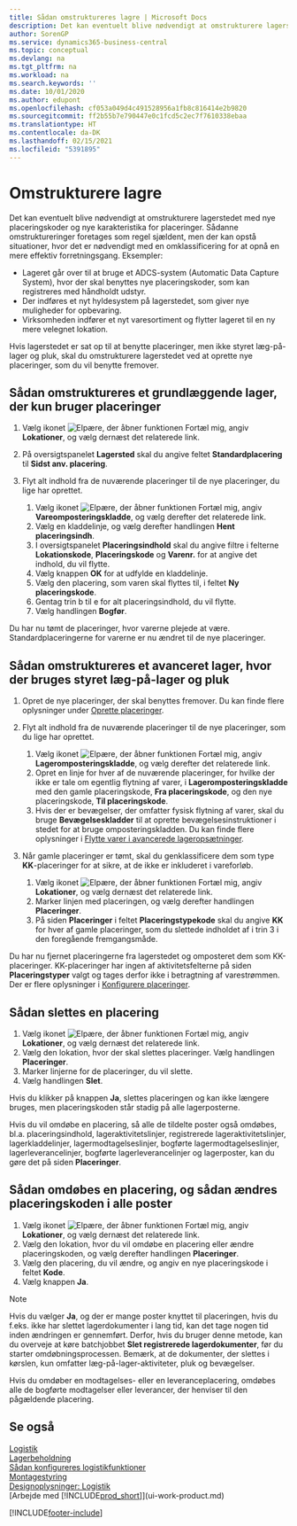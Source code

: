 ```yaml
---
title: Sådan omstruktureres lagre | Microsoft Docs
description: Det kan eventuelt blive nødvendigt at omstrukturere lagerstedet med nye placeringskoder og nye karakteristika for placeringer.
author: SorenGP
ms.service: dynamics365-business-central
ms.topic: conceptual
ms.devlang: na
ms.tgt_pltfrm: na
ms.workload: na
ms.search.keywords: ''
ms.date: 10/01/2020
ms.author: edupont
ms.openlocfilehash: cf053a049d4c491528956a1fb8c816414e2b9820
ms.sourcegitcommit: ff2b55b7e790447e0c1fcd5c2ec7f7610338ebaa
ms.translationtype: HT
ms.contentlocale: da-DK
ms.lasthandoff: 02/15/2021
ms.locfileid: "5391895"
---
```

# <a name="restructure-warehouses"></a>Omstrukturere lagre
Det kan eventuelt blive nødvendigt at omstrukturere lagerstedet med nye placeringskoder og nye karakteristika for placeringer. Sådanne omstruktureringer foretages som regel sjældent, men der kan opstå situationer, hvor det er nødvendigt med en omklassificering for at opnå en mere effektiv forretningsgang. Eksempler:  

- Lageret går over til at bruge et ADCS-system (Automatic Data Capture System), hvor der skal benyttes nye placeringskoder, som kan registreres med håndholdt udstyr.  
- Der indføres et nyt hyldesystem på lagerstedet, som giver nye muligheder for opbevaring.  
- Virksomheden indfører et nyt varesortiment og flytter lageret til en ny mere velegnet lokation.  

Hvis lagerstedet er sat op til at benytte placeringer, men ikke styret læg-på-lager og pluk, skal du omstrukturere lagerstedet ved at oprette nye placeringer, som du vil benytte fremover.  

## <a name="to-restructure-a-basic-warehouse-that-uses-bins-only"></a>Sådan omstruktureres et grundlæggende lager, der kun bruger placeringer  
1.  Vælg ikonet ![Elpære, der åbner funktionen Fortæl mig](media/ui-search/search_small.png "Fortæl mig, hvad du vil foretage dig"), angiv **Lokationer**, og vælg dernæst det relaterede link.  
2.  På oversigtspanelet **Lagersted** skal du angive feltet **Standardplacering** til **Sidst anv. placering**.  
3.  Flyt alt indhold fra de nuværende placeringer til de nye placeringer, du lige har oprettet.  

    1.  Vælg ikonet ![Elpære, der åbner funktionen Fortæl mig](media/ui-search/search_small.png "Fortæl mig, hvad du vil foretage dig"), angiv **Vareomposteringskladde**, og vælg derefter det relaterede link.  
    2.  Vælg en kladdelinje, og vælg derefter handlingen **Hent placeringsindh**.  
    3.  I oversigtspanelet **Placeringsindhold** skal du angive filtre i felterne **Lokationskode**, **Placeringskode** og **Varenr.** for at angive det indhold, du vil flytte.  
    4.  Vælg knappen **OK** for at udfylde en kladdelinje.  
    5.  Vælg den placering, som varen skal flyttes til, i feltet **Ny placeringskode**.  
    6.  Gentag trin b til e for alt placeringsindhold, du vil flytte.  
    7.  Vælg handlingen **Bogfør**.  

Du har nu tømt de placeringer, hvor varerne plejede at være. Standardplaceringerne for varerne er nu ændret til de nye placeringer.  

## <a name="to-restructure-an-advanced-warehouse-that-uses-directed-put-away-and-pick"></a>Sådan omstruktureres et avanceret lager, hvor der bruges styret læg-på-lager og pluk  

1.  Opret de nye placeringer, der skal benyttes fremover. Du kan finde flere oplysninger under [Oprette placeringer](warehouse-how-to-create-individual-bins.md).  
2.  Flyt alt indhold fra de nuværende placeringer til de nye placeringer, som du lige har oprettet.  

    1.  Vælg ikonet ![Elpære, der åbner funktionen Fortæl mig](media/ui-search/search_small.png "Fortæl mig, hvad du vil foretage dig"), angiv **Lageromposteringskladde**, og vælg derefter det relaterede link.  
    2.  Opret en linje for hver af de nuværende placeringer, for hvilke der ikke er tale om egentlig flytning af varer, i **Lageromposteringskladde** med den gamle placeringskode, **Fra placeringskode**, og den nye placeringskode, **Til placeringskode**.  
    3.  Hvis der er bevægelser, der omfatter fysisk flytning af varer, skal du bruge **Bevægelseskladder** til at oprette bevægelsesinstruktioner i stedet for at bruge omposteringskladden. Du kan finde flere oplysninger i [Flytte varer i avancerede lageropsætninger](warehouse-how-to-move-items-in-advanced-warehousing.md).  

3.  Når gamle placeringer er tømt, skal du genklassificere dem som type **KK**-placeringer for at sikre, at de ikke er inkluderet i vareforløb.  

    1.  Vælg ikonet ![Elpære, der åbner funktionen Fortæl mig](media/ui-search/search_small.png "Fortæl mig, hvad du vil foretage dig"), angiv **Lokationer**, og vælg dernæst det relaterede link.  
    2.  Marker linjen med placeringen, og vælg derefter handlingen **Placeringer**.  
    3.  På siden **Placeringer** i feltet **Placeringstypekode** skal du angive **KK** for hver af gamle placeringer, som du slettede indholdet af i trin 3 i den foregående fremgangsmåde.  

Du har nu fjernet placeringerne fra lagerstedet og omposteret dem som KK-placeringer. KK-placeringer har ingen af aktivitetsfelterne på siden **Placeringstyper** valgt og tages derfor ikke i betragtning af varestrømmen. Der er flere oplysninger i [Konfigurere placeringer](warehouse-how-to-set-up-bin-types.md).  

## <a name="to-delete-a-bin"></a>Sådan slettes en placering  

1.  Vælg ikonet ![Elpære, der åbner funktionen Fortæl mig](media/ui-search/search_small.png "Fortæl mig, hvad du vil foretage dig"), angiv **Lokationer**, og vælg dernæst det relaterede link.  
2.  Vælg den lokation, hvor der skal slettes placeringer. Vælg handlingen **Placeringer**.  
3.  Marker linjerne for de placeringer, du vil slette.  
4.  Vælg handlingen **Slet**.  

Hvis du klikker på knappen **Ja**, slettes placeringen og kan ikke længere bruges, men placeringskoden står stadig på alle lagerposterne.  

Hvis du vil omdøbe en placering, så alle de tildelte poster også omdøbes, bl.a. placeringsindhold, lageraktivitetslinjer, registrerede lageraktivitetslinjer, lagerkladdelinjer, lagermodtagelseslinjer, bogførte lagermodtagelseslinjer, lagerleverancelinjer, bogførte lagerleverancelinjer og lagerposter, kan du gøre det på siden **Placeringer**.  

## <a name="to-rename-a-bin-and-change-the-bin-code-in-all-records"></a>Sådan omdøbes en placering, og sådan ændres placeringskoden i alle poster  

1.  Vælg ikonet ![Elpære, der åbner funktionen Fortæl mig](media/ui-search/search_small.png "Fortæl mig, hvad du vil foretage dig"), angiv **Lokationer**, og vælg dernæst det relaterede link.  
2.  Vælg den lokation, hvor du vil omdøbe en placering eller ændre placeringskoden, og vælg derefter handlingen **Placeringer**.  
3.  Vælg den placering, du vil ændre, og angiv en nye placeringskode i feltet **Kode**.  
4.  Vælg knappen **Ja**.  

> [!NOTE]  
>  Hvis du vælger **Ja**, og der er mange poster knyttet til placeringen, hvis du f.eks. ikke har slettet lagerdokumenter i lang tid, kan det tage nogen tid inden ændringen er gennemført. Derfor, hvis du bruger denne metode, kan du overveje at køre batchjobbet **Slet registrerede lagerdokumenter**, før du starter omdøbningsprocessen. Bemærk, at de dokumenter, der slettes i kørslen, kun omfatter læg-på-lager-aktiviteter, pluk og bevægelser.  
>   
>  Hvis du omdøber en modtagelses- eller en leveranceplacering, omdøbes alle de bogførte modtagelser eller leverancer, der henviser til den pågældende placering.  

## <a name="see-also"></a>Se også  
[Logistik](warehouse-manage-warehouse.md)  
[Lagerbeholdning](inventory-manage-inventory.md)  
[Sådan konfigureres logistikfunktioner](warehouse-setup-warehouse.md)     
[Montagestyring](assembly-assemble-items.md)    
[Designoplysninger: Logistik](design-details-warehouse-management.md)  
[Arbejde med [!INCLUDE[prod_short](includes/prod_short.md)]](ui-work-product.md)


[!INCLUDE[footer-include](includes/footer-banner.md)]